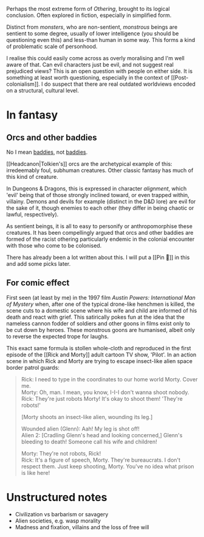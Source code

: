 Perhaps the most extreme form of *Othering*, brought to its logical conclusion. Often explored in fiction, especially in simplified form.

Distinct from _monsters_, who are non-sentient, *monstrous* beings are sentient to some degree, usually of lower intelligence (you should be questioning even this) and less-than human in some way. This forms a kind of problematic scale of personhood.

I realise this could easily come across as overly moralising and I'm well aware of that. Can evil characters just be evil, and not suggest real prejudiced views? This is an open question with people on either side. It is something at least worth questioning, especially in the context of [[Post-colonialism]]. I do suspect that there are real outdated worldviews encoded on a structural, cultural level.

# In fantasy

## Orcs and other baddies

No I mean [baddies](https://tvtropes.org/pmwiki/pmwiki.php/Main/Villains), not [baddies](https://www.urbandictionary.com/define.php?term=baddie).

[[Headcanon|Tolkien's]] orcs are the archetypical example of this: irredeemably foul, subhuman creatures. Other classic fantasy has much of this kind of creature.

In Dungeons & Dragons, this is expressed in character _alignment_, which 'evil' being that of those strongly inclined toward, or even trapped within, villainy. Demons and devils for example (distinct in the D&D lore) are evil for the sake of it, though enemies to each other (they differ in being chaotic or lawful, respectively).

As sentient beings, it is all to easy to personify or anthropomorphise these creatures. It has been compellingly argued that orcs and other baddies are formed of the racist othering particularly endemic in the colonial encounter with those who come to be colonised.

There has already been a lot written about this. I will put a [[Pin 📌]] in this and add some picks later.

## For comic effect

First seen (at least by me) in the 1997 film *Austin Powers: International Man of Mystery* when, after one of the typical drone-like henchmen is killed, the scene cuts to a domestic scene where his wife and child are informed of his death and react with grief. This satirically pokes fun at the idea that the nameless cannon fodder of soldiers and other goons in films exist only to be cut down by heroes. These monstrous goons are humanised, albeit only to reverse the expected trope for laughs.

This exact same formula is stollen whole-cloth and reproduced in the first episode of the [[Rick and Morty]] adult cartoon TV show, 'Pilot'. In an action scene in which Rick and Morty are trying to escape insect-like alien space border patrol guards:

> Rick: I need to type in the coordinates to our home world Morty. Cover me.  
> Morty: Oh, man. I mean, you know, I-I-I don't wanna shoot nobody.  
> Rick: They're just robots Morty! It's okay to shoot them! 'They're robots!'  
>   
> [Morty shoots an insect-like alien, wounding its leg.]  
>   
> Wounded alien (Glenn): Aah! My leg is shot off!  
> Alien 2: [Cradling Glenn's head and looking concerned,] Glenn's bleeding to death! Someone call his wife and children!  
>   
> Morty: They're not robots, Rick!  
> Rick: It's a figure of speech, Morty. They're bureaucrats. I don't respect them. Just keep shooting, Morty. You've no idea what prison is like here!

# Unstructured notes

* Civilization vs barbarism or savagery
* Alien societies, e.g. wasp morality
* Madness and fixation, villains and the loss of free will
